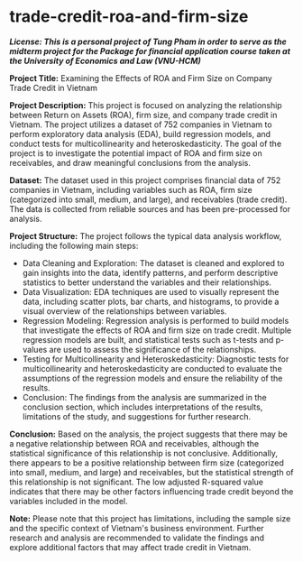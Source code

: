 # trade-credit-roa-and-firm-size

**_License:
This is a personal project of Tung Pham in order to serve as the midterm project for the Package for financial application course taken at the University of Economics and Law (VNU-HCM)_** 

**Project Title:** Examining the Effects of ROA and Firm Size on Company Trade Credit in Vietnam  

**Project Description:**
This project is focused on analyzing the relationship between Return on Assets (ROA), firm size, and company trade credit in Vietnam. The project utilizes a dataset of 752 companies in Vietnam to perform exploratory data analysis (EDA), build regression models, and conduct tests for multicollinearity and heteroskedasticity. The goal of the project is to investigate the potential impact of ROA and firm size on receivables, and draw meaningful conclusions from the analysis.

**Dataset:**
The dataset used in this project comprises financial data of 752 companies in Vietnam, including variables such as ROA, firm size (categorized into small, medium, and large), and receivables (trade credit). The data is collected from reliable sources and has been pre-processed for analysis.

**Project Structure:**
The project follows the typical data analysis workflow, including the following main steps:

- Data Cleaning and Exploration: The dataset is cleaned and explored to gain insights into the data, identify patterns, and perform descriptive statistics to better understand the variables and their relationships.
- Data Visualization: EDA techniques are used to visually represent the data, including scatter plots, bar charts, and histograms, to provide a visual overview of the relationships between variables.
- Regression Modeling: Regression analysis is performed to build models that investigate the effects of ROA and firm size on trade credit. Multiple regression models are built, and statistical tests such as t-tests and p-values are used to assess the significance of the relationships.
- Testing for Multicollinearity and Heteroskedasticity: Diagnostic tests for multicollinearity and heteroskedasticity are conducted to evaluate the assumptions of the regression models and ensure the reliability of the results.
- Conclusion: The findings from the analysis are summarized in the conclusion section, which includes interpretations of the results, limitations of the study, and suggestions for further research.

**Conclusion:**
Based on the analysis, the project suggests that there may be a negative relationship between ROA and receivables, although the statistical significance of this relationship is not conclusive. Additionally, there appears to be a positive relationship between firm size (categorized into small, medium, and large) and receivables, but the statistical strength of this relationship is not significant. The low adjusted R-squared value indicates that there may be other factors influencing trade credit beyond the variables included in the model.

**Note:** Please note that this project has limitations, including the sample size and the specific context of Vietnam's business environment. Further research and analysis are recommended to validate the findings and explore additional factors that may affect trade credit in Vietnam.
